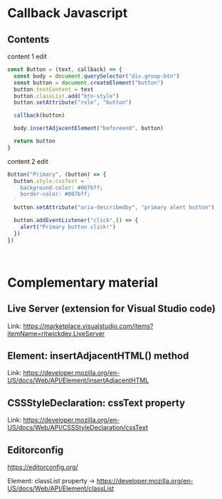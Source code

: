 # Callback Javascript

## Contents

content 1 edit

```js
const Button = (text, callback) => {
  const body = document.querySelector("div.group-btn")
  const button = document.createElement("button")
  button.textContent = text
  button.classList.add("btn-style")
  button.setAttribute("role", "button")

  callback(button)

  body.insertAdjacentElement("beforeend", button)

  return button
}
```
content 2 edit

```js
Button("Primary", (button) => {
  button.style.cssText = `
    background-color: #007bff;
    border-color: #007bff;
  `
  button.setAttribute("aria-describedby", "primary alert button")

  button.addEventListener("click",() => {
    alert("Primary button click!")
  })
})
```
<br/>

# Complementary material

## Live Server (extension for Visual Studio code)
Link: https://marketplace.visualstudio.com/items?itemName=ritwickdey.LiveServer

## Element: insertAdjacentHTML() method
Link: https://developer.mozilla.org/en-US/docs/Web/API/Element/insertAdjacentHTML

## CSSStyleDeclaration: cssText property
Link: https://developer.mozilla.org/en-US/docs/Web/API/CSSStyleDeclaration/cssText

## Editorconfig
https://editorconfig.org/

Element: classList property ->
https://developer.mozilla.org/en-US/docs/Web/API/Element/classList
